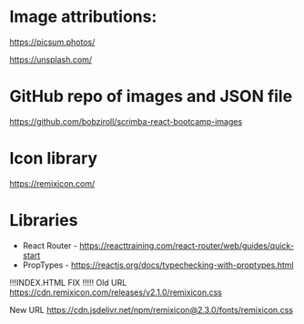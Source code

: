 # Image attributions:

https://picsum.photos/

https://unsplash.com/

# GitHub repo of images and JSON file

https://github.com/bobziroll/scrimba-react-bootcamp-images

# Icon library

https://remixicon.com/

# Libraries

- React Router - https://reacttraining.com/react-router/web/guides/quick-start
- PropTypes - https://reactjs.org/docs/typechecking-with-proptypes.html

!!!INDEX.HTML FIX !!!!!
Old URL
https://cdn.remixicon.com/releases/v2.1.0/remixicon.css

New URL
https://cdn.jsdelivr.net/npm/remixicon@2.3.0/fonts/remixicon.css
